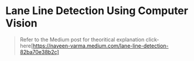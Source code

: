 # Lane Line Detection Using Computer Vision
> Refer to the Medium post for theoritical explanation click-here[https://naveen-varma.medium.com/lane-line-detection-82ba70e38b2c]
